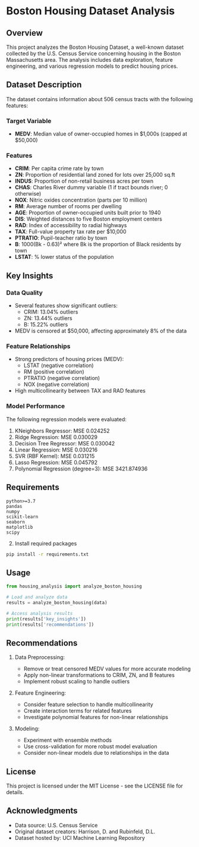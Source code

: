 # Boston Housing Dataset Analysis

## Overview
This project analyzes the Boston Housing Dataset, a well-known dataset collected by the U.S. Census Service concerning housing in the Boston Massachusetts area. The analysis includes data exploration, feature engineering, and various regression models to predict housing prices.

## Dataset Description
The dataset contains information about 506 census tracts with the following features:

### Target Variable
- **MEDV**: Median value of owner-occupied homes in $1,000s (capped at $50,000)

### Features
- **CRIM**: Per capita crime rate by town
- **ZN**: Proportion of residential land zoned for lots over 25,000 sq.ft
- **INDUS**: Proportion of non-retail business acres per town
- **CHAS**: Charles River dummy variable (1 if tract bounds river; 0 otherwise)
- **NOX**: Nitric oxides concentration (parts per 10 million)
- **RM**: Average number of rooms per dwelling
- **AGE**: Proportion of owner-occupied units built prior to 1940
- **DIS**: Weighted distances to five Boston employment centers
- **RAD**: Index of accessibility to radial highways
- **TAX**: Full-value property tax rate per $10,000
- **PTRATIO**: Pupil-teacher ratio by town
- **B**: 1000(Bk - 0.63)² where Bk is the proportion of Black residents by town
- **LSTAT**: % lower status of the population

## Key Insights

### Data Quality
- Several features show significant outliers:
  - CRIM: 13.04% outliers
  - ZN: 13.44% outliers
  - B: 15.22% outliers
- MEDV is censored at $50,000, affecting approximately 8% of the data

### Feature Relationships
- Strong predictors of housing prices (MEDV):
  - LSTAT (negative correlation)
  - RM (positive correlation)
  - PTRATIO (negative correlation)
  - NOX (negative correlation)
- High multicollinearity between TAX and RAD features

### Model Performance
The following regression models were evaluated:

1. KNeighbors Regressor: MSE 0.024252
2. Ridge Regression: MSE 0.030029
3. Decision Tree Regressor: MSE 0.030042
4. Linear Regression: MSE 0.030216
5. SVR (RBF Kernel): MSE 0.031215
6. Lasso Regression: MSE 0.045792
7. Polynomial Regression (degree=3): MSE 3421.874936

## Requirements
```
python>=3.7
pandas
numpy
scikit-learn
seaborn
matplotlib
scipy
```



2. Install required packages
```bash
pip install -r requirements.txt
```

## Usage
```python
from housing_analysis import analyze_boston_housing

# Load and analyze data
results = analyze_boston_housing(data)

# Access analysis results
print(results['key_insights'])
print(results['recommendations'])
```

## Recommendations
1. Data Preprocessing:
   - Remove or treat censored MEDV values for more accurate modeling
   - Apply non-linear transformations to CRIM, ZN, and B features
   - Implement robust scaling to handle outliers

2. Feature Engineering:
   - Consider feature selection to handle multicollinearity
   - Create interaction terms for related features
   - Investigate polynomial features for non-linear relationships

3. Modeling:
   - Experiment with ensemble methods
   - Use cross-validation for more robust model evaluation
   - Consider non-linear models due to relationships in the data

## License
This project is licensed under the MIT License - see the LICENSE file for details.

## Acknowledgments
- Data source: U.S. Census Service
- Original dataset creators: Harrison, D. and Rubinfeld, D.L.
- Dataset hosted by: UCI Machine Learning Repository
